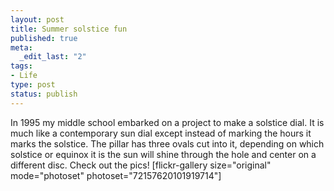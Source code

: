 ```yaml
--- 
layout: post
title: Summer solstice fun
published: true
meta: 
  _edit_last: "2"
tags: 
- Life
type: post
status: publish
---
```

In 1995 my middle school embarked on a project to make a solstice dial. It is much like a contemporary sun dial except instead of marking the hours it marks the solstice. The pillar has three ovals cut into it, depending on which solstice or equinox it is the sun will shine through the hole and center on a different disc. Check out the pics! [flickr-gallery size="original" mode="photoset" photoset="72157620101919714"] 
